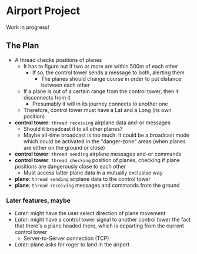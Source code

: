 # Airport Project
Work in progress!

## The Plan
* A thread checks positions of planes
	* It has to figure out if two or more are within 500m of each other
		* If so, the control tower sends a message to both, alerting them
			* The planes should change course in order to put distance between each other
	* If a plane is out of a certain range from the control tower, then it disconnects from it 
		* Presumably it will in its journey connects to another one
	* Therefore, control tower must have a Lat and a Long (its own position)
* **control tower**: `thread receiving` airplane data and-or messages
	* Should it broadcast it to all other planes? 
	* Maybe all-time broadcast is too much. It could be a broadcast mode which could be activated in the "danger-zone" areas (when planes are either on the ground or close)
* **control tower**: `thread sending` airplane messages and-or commands 
* **control tower**: `thread checking` position of planes, checking if plane positions are dangerously close to each other
	* Must access latter plane data in a mutually exclusive way
* **plane**: `thread sending` airplane data to the control tower
* **plane**: `thread receiving` messages and commands from the ground

### Later features, maybe
* *Later*: might have the user select direction of plane movement
* *Later*: might have a control tower signal to another control tower the fact that there's a plane headed there, which is departing from the current control tower
	* Server-to-Server connection (TCP)
* *Later*: plane asks for roger to land in the airport 